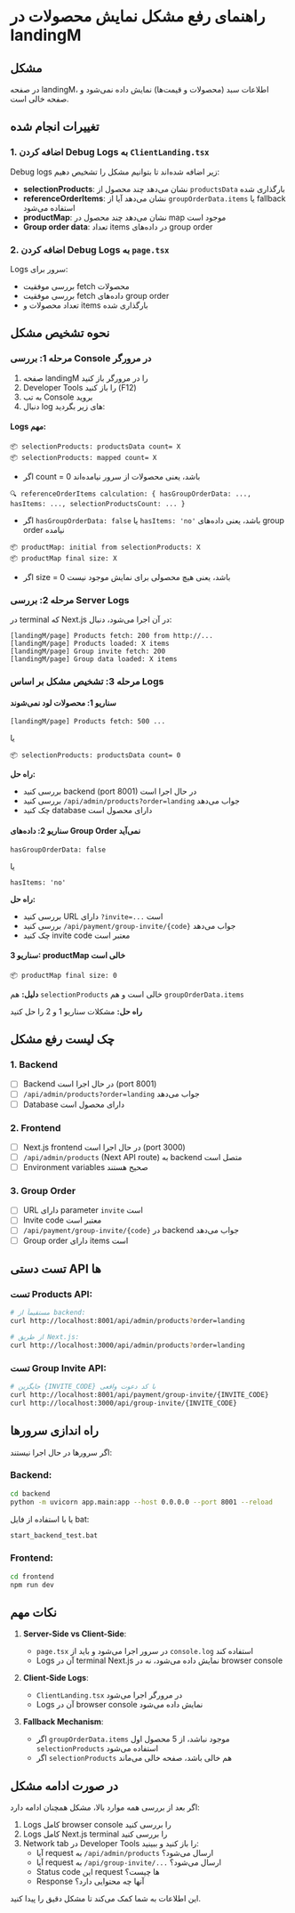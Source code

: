 # راهنمای رفع مشکل نمایش محصولات در landingM

## مشکل
در صفحه landingM، اطلاعات سبد (محصولات و قیمت‌ها) نمایش داده نمی‌شود و صفحه خالی است.

## تغییرات انجام شده

### 1. اضافه کردن Debug Logs به `ClientLanding.tsx`

Debug logs زیر اضافه شده‌اند تا بتوانیم مشکل را تشخیص دهیم:

- **selectionProducts**: نشان می‌دهد چند محصول از `productsData` بارگذاری شده
- **referenceOrderItems**: نشان می‌دهد آیا از `groupOrderData.items` یا fallback استفاده می‌شود
- **productMap**: نشان می‌دهد چند محصول در map موجود است
- **Group order data**: تعداد items در داده‌های group order

### 2. اضافه کردن Debug Logs به `page.tsx`

Logs سرور برای:
- بررسی موفقیت fetch محصولات
- بررسی موفقیت fetch داده‌های group order
- تعداد محصولات و items بارگذاری شده

## نحوه تشخیص مشکل

### مرحله 1: بررسی Console در مرورگر

1. صفحه landingM را در مرورگر باز کنید
2. Developer Tools را باز کنید (F12)
3. به تب Console بروید
4. دنبال log های زیر بگردید:

#### Logs مهم:

```
📦 selectionProducts: productsData count= X
📦 selectionProducts: mapped count= X
```
- اگر count = 0 باشد، یعنی محصولات از سرور نیامده‌اند

```
🔍 referenceOrderItems calculation: { hasGroupOrderData: ..., hasItems: ..., selectionProductsCount: ... }
```
- اگر `hasGroupOrderData: false` یا `hasItems: 'no'` باشد، یعنی داده‌های group order نیامده

```
📦 productMap: initial from selectionProducts: X
📦 productMap final size: X
```
- اگر size = 0 باشد، یعنی هیچ محصولی برای نمایش موجود نیست

### مرحله 2: بررسی Server Logs

در terminal که Next.js در آن اجرا می‌شود، دنبال:

```
[landingM/page] Products fetch: 200 from http://...
[landingM/page] Products loaded: X items
[landingM/page] Group invite fetch: 200
[landingM/page] Group data loaded: X items
```

### مرحله 3: تشخیص مشکل بر اساس Logs

#### سناریو 1: محصولات لود نمی‌شوند
```
[landingM/page] Products fetch: 500 ...
```
یا
```
📦 selectionProducts: productsData count= 0
```

**راه حل:**
- بررسی کنید backend (port 8001) در حال اجرا است
- بررسی کنید `/api/admin/products?order=landing` جواب می‌دهد
- چک کنید database دارای محصول است

#### سناریو 2: داده‌های Group Order نمی‌آید
```
hasGroupOrderData: false
```
یا
```
hasItems: 'no'
```

**راه حل:**
- بررسی کنید URL دارای `?invite=...` است
- بررسی کنید `/api/payment/group-invite/{code}` جواب می‌دهد
- چک کنید invite code معتبر است

#### سناریو 3: productMap خالی است
```
📦 productMap final size: 0
```

**دلیل:** هم `selectionProducts` خالی است و هم `groupOrderData.items`

**راه حل:** مشکلات سناریو 1 و 2 را حل کنید

## چک لیست رفع مشکل

### 1. Backend
- [ ] Backend در حال اجرا است (port 8001)
- [ ] `/api/admin/products?order=landing` جواب می‌دهد
- [ ] Database دارای محصول است

### 2. Frontend
- [ ] Next.js frontend در حال اجرا است (port 3000)
- [ ] `/api/admin/products` (Next API route) به backend متصل است
- [ ] Environment variables صحیح هستند

### 3. Group Order
- [ ] URL دارای parameter `invite` است
- [ ] Invite code معتبر است
- [ ] `/api/payment/group-invite/{code}` در backend جواب می‌دهد
- [ ] Group order دارای items است

## تست دستی API ها

### تست Products API:
```bash
# مستقیماً از backend:
curl http://localhost:8001/api/admin/products?order=landing

# از طریق Next.js:
curl http://localhost:3000/api/admin/products?order=landing
```

### تست Group Invite API:
```bash
# جایگزین {INVITE_CODE} با کد دعوت واقعی
curl http://localhost:8001/api/payment/group-invite/{INVITE_CODE}
curl http://localhost:3000/api/group-invite/{INVITE_CODE}
```

## راه اندازی سرورها

اگر سرورها در حال اجرا نیستند:

### Backend:
```bash
cd backend
python -m uvicorn app.main:app --host 0.0.0.0 --port 8001 --reload
```

یا با استفاده از فایل bat:
```bash
start_backend_test.bat
```

### Frontend:
```bash
cd frontend
npm run dev
```

## نکات مهم

1. **Server-Side vs Client-Side**: 
   - `page.tsx` در سرور اجرا می‌شود و باید از `console.log` استفاده کند
   - Logs آن در terminal Next.js نمایش داده می‌شود، نه در browser console

2. **Client-Side Logs**:
   - `ClientLanding.tsx` در مرورگر اجرا می‌شود
   - Logs آن در browser console نمایش داده می‌شود

3. **Fallback Mechanism**:
   - اگر `groupOrderData.items` موجود نباشد، از 5 محصول اول `selectionProducts` استفاده می‌شود
   - اگر `selectionProducts` هم خالی باشد، صفحه خالی می‌ماند

## در صورت ادامه مشکل

اگر بعد از بررسی همه موارد بالا، مشکل همچنان ادامه دارد:

1. Logs کامل browser console را بررسی کنید
2. Logs کامل Next.js terminal را بررسی کنید  
3. Network tab در Developer Tools را باز کنید و ببینید:
   - آیا request به `/api/admin/products` ارسال می‌شود؟
   - آیا request به `/api/group-invite/...` ارسال می‌شود؟
   - Status code این request ها چیست؟
   - Response آنها چه محتوایی دارد؟

این اطلاعات به شما کمک می‌کند تا مشکل دقیق را پیدا کنید.

